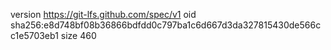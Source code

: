 version https://git-lfs.github.com/spec/v1
oid sha256:e8d748bf08b36866bdfdd0c797ba1c6d667d3da327815430de566cc1e5703eb1
size 460
